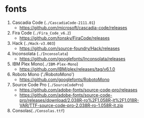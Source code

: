 # fonts

1. Cascadia Code (`./CascadiaCode-2111.01`)
   - https://github.com/microsoft/cascadia-code/releases
1. Fira Code (`./Fira_Code_v6.2`)
   - https://github.com/tonsky/FiraCode/releases
1. Hack (`./Hack-v3.003`)
   - https://github.com/source-foundry/Hack/releases
1. Inconsolata (`./Inconsolata`)
   - https://github.com/googlefonts/Inconsolata/releases
1. IBM Plex Mono(`./IBM-Plex-Mono`)
   - https://github.com/IBM/plex/releases/tag/v6.1.0
1. Roboto Mono ('./RobotoMono')
   - https://github.com/googlefonts/RobotoMono
1. Source Code Pro (`./SourceCodePro`)
   - https://github.com/adobe-fonts/source-code-pro/releases
   - https://github.com/adobe-fonts/source-code-pro/releases/download/2.038R-ro%2F1.058R-it%2F1.018R-VAR/TTF-source-code-pro-2.038R-ro-1.058R-it.zip
1. Consolas(`./Consolas.ttf`)
